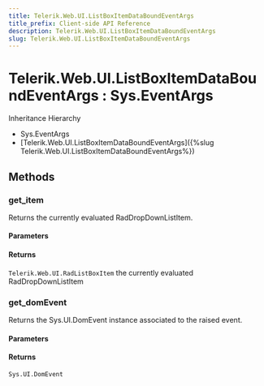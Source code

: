 ```yaml
---
title: Telerik.Web.UI.ListBoxItemDataBoundEventArgs
title_prefix: Client-side API Reference
description: Telerik.Web.UI.ListBoxItemDataBoundEventArgs
slug: Telerik.Web.UI.ListBoxItemDataBoundEventArgs
---
```


# Telerik.Web.UI.ListBoxItemDataBoundEventArgs : Sys.EventArgs 


Inheritance Hierarchy

* Sys.EventArgs
* [Telerik.Web.UI.ListBoxItemDataBoundEventArgs]({%slug Telerik.Web.UI.ListBoxItemDataBoundEventArgs%})


## Methods

###  get_item

Returns the currently evaluated RadDropDownListItem.

#### Parameters

#### Returns

`Telerik.Web.UI.RadListBoxItem` the currently evaluated RadDropDownListItem


### get_domEvent

Returns the Sys.UI.DomEvent instance associated to the raised event.

#### Parameters

#### Returns

`Sys.UI.DomEvent` 


